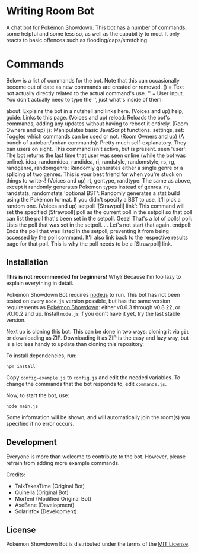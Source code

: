 Writing Room Bot
====================

A chat bot for [Pokémon Showdown][1]. This bot has a number of commands, some helpful and some less so, as well as the capability to mod. It only reacts to basic offences such as flooding/caps/stretching.

  [1]: http://www.pokemonshowdown.com/

Commands
========
Below is a list of commands for the bot. Note that this can occasionally become out of date as new commands are created or removed. () = Text not actually directly related to the actual command's use. '' = User input. You don't actually need to type the '', just what's inside of them.

about: Explains the bot in a nutshell and links here. (Voices and up)
help, guide: Links to this page. (Voices and up)
reload: Reloads the bot's commands, adding any updates without having to reboot it entirely. (Room Owners and up)
js: Manipulates basic JavaScript functions.
settings, set: Toggles which commands can be used or not. (Room Owners and up)
(A bunch of autoban/unban commands): Pretty much self-explanatory. They ban users on sight. This command isn't active, but is present.
seen 'user': The bot returns the last time that user was seen online (while the bot was online).
idea, randomidea, randidea, ri, randstyle, randomstyle, rs, rg, randgenre, randomgenre: Randomly generates either a single genre or a splicing of two genres. This is your best friend for when you're stuck on things to write~! (Voices and up)
rt, gentype, randtype: The same as above, except it randomly generates Pokémon types instead of genres.
rs, randstats, randomstats 'optional BST': Randomly generates a stat build using the Pokémon format. If you didn't specify a BST to use, it'll pick a random one. (Voices and up)
setpoll '[Strawpoll] link': This command will set the specified [Strawpoll] poll as the current poll in the setpoll so that poll can list the poll that's been set in the setpoll. Geez! That's a lot of polls!
poll: Lists the poll that was set in the setpoll. . . Let's not start that again.
endpoll: Ends the poll that was listed in the setpoll, preventing it from being accessed by the poll command. It'll also link back to the respective results page for that poll. This is why the poll needs to be a [Strawpoll] link.

Installation
------------

**This is not recommended for beginners!**
Why? Because I'm too lazy to explain everything in detail.

Pokémon Showdown Bot requires [node.js][2] to run.
This bot has not been tested on every `node.js` version possible, but has the same version requirements as [Pokémon Showdown][3]: either v0.6.3 through v0.8.22, or v0.10.2 and up.
Install `node.js` if you don't have it yet, try the last stable version.

Next up is cloning this bot. This can be done in two ways: cloning it via `git` or downloading as ZIP.
Downloading it as ZIP is the easy and lazy way, but is a lot less handy to update than cloning this repository.

To install dependencies, run:

    npm install

Copy `config-example.js` to `config.js` and edit the needed variables.
To change the commands that the bot responds to, edit `commands.js`.

Now, to start the bot, use:

    node main.js

Some information will be shown, and will automatically join the room(s) you specified if no error occurs.

  [2]: http://nodejs.org/
  [3]: https://github.com/Zarel/Pokemon-Showdown

Development
-----------

Everyone is more than welcome to contribute to the bot.
However, please refrain from adding more example commands.

Credits:
 - TalkTakesTime (Original Bot)
 - Quinella (Original Bot)
 - Morfent (Modified Original Bot)
 - AxeBane (Development)
 - Solarisfox (Development)

License
-------

Pokémon Showdown Bot is distributed under the terms of the [MIT License][4].

  [4]: https://github.com/Quinella/Pokemon-Showdown-Bot/blob/master/LICENSE
